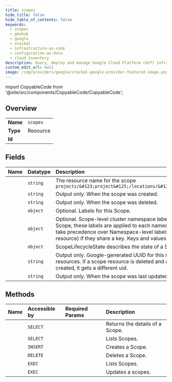 ```yaml
---
title: scopes
hide_title: false
hide_table_of_contents: false
keywords:
  - scopes
  - gkehub
  - google    
  - stackql
  - infrastructure-as-code
  - configuration-as-data
  - cloud inventory
description: Query, deploy and manage Google Cloud Platform (GCP) infrastructure and resources using SQL
custom_edit_url: null
image: /img/providers/google/stackql-google-provider-featured-image.png
---
```


import CopyableCode from '@site/src/components/CopyableCode/CopyableCode';




## Overview
<table><tbody>
<tr><td><b>Name</b></td><td><code>scopes</code></td></tr>
<tr><td><b>Type</b></td><td>Resource</td></tr>
<tr><td><b>Id</b></td><td><CopyableCode code="gkehub.scopes" /></td></tr>
</tbody></table>

## Fields
| Name | Datatype | Description |
|:-----|:---------|:------------|
| <CopyableCode code="name" /> | `string` | The resource name for the scope `projects/&#123;project&#125;/locations/&#123;location&#125;/scopes/&#123;scope&#125;` |
| <CopyableCode code="createTime" /> | `string` | Output only. When the scope was created. |
| <CopyableCode code="deleteTime" /> | `string` | Output only. When the scope was deleted. |
| <CopyableCode code="labels" /> | `object` | Optional. Labels for this Scope. |
| <CopyableCode code="namespaceLabels" /> | `object` | Optional. Scope-level cluster namespace labels. For the member clusters bound to the Scope, these labels are applied to each namespace under the Scope. Scope-level labels take precedence over Namespace-level labels (`namespace_labels` in the Fleet Namespace resource) if they share a key. Keys and values must be Kubernetes-conformant. |
| <CopyableCode code="state" /> | `object` | ScopeLifecycleState describes the state of a Scope resource. |
| <CopyableCode code="uid" /> | `string` | Output only. Google-generated UUID for this resource. This is unique across all scope resources. If a scope resource is deleted and another resource with the same name is created, it gets a different uid. |
| <CopyableCode code="updateTime" /> | `string` | Output only. When the scope was last updated. |
## Methods
| Name | Accessible by | Required Params | Description |
|:-----|:--------------|:----------------|:------------|
| <CopyableCode code="projects_locations_scopes_get" /> | `SELECT` | <CopyableCode code="locationsId, projectsId, scopesId" /> | Returns the details of a Scope. |
| <CopyableCode code="projects_locations_scopes_list" /> | `SELECT` | <CopyableCode code="locationsId, projectsId" /> | Lists Scopes. |
| <CopyableCode code="projects_locations_scopes_create" /> | `INSERT` | <CopyableCode code="locationsId, projectsId" /> | Creates a Scope. |
| <CopyableCode code="projects_locations_scopes_delete" /> | `DELETE` | <CopyableCode code="locationsId, projectsId, scopesId" /> | Deletes a Scope. |
| <CopyableCode code="_projects_locations_scopes_list" /> | `EXEC` | <CopyableCode code="locationsId, projectsId" /> | Lists Scopes. |
| <CopyableCode code="projects_locations_scopes_patch" /> | `EXEC` | <CopyableCode code="locationsId, projectsId, scopesId" /> | Updates a scopes. |

